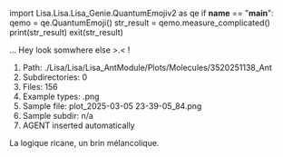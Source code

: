 
import Lisa.Lisa.Lisa_Genie.QuantumEmojiv2 as qe
if __name__ == "__main__":
  qemo = qe.QuantumEmoji()
  str_result = qemo.measure_complicated()
  print(str_result)
  exit(str_result)

... Hey look somwhere else >.< !

1. Path: ./Lisa/Lisa/Lisa_AntModule/Plots/Molecules/3520251138_Ant
2. Subdirectories: 0
3. Files: 156
4. Example types: .png
5. Sample file: plot_2025-03-05 23-39-05_84.png
6. Sample subdir: n/a
7. AGENT inserted automatically

La logique ricane, un brin mélancolique.
